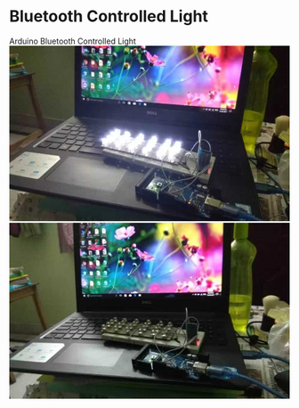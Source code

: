 # Bluetooth Controlled Light
Arduino Bluetooth Controlled Light
![On Light](https://github.com/Krprashant94/BluetoothControlledLight/blob/master/on_bulb.jpg?raw=true)
![Off Light](https://github.com/Krprashant94/BluetoothControlledLight/blob/master/off_bulb.jpg?raw=true)
